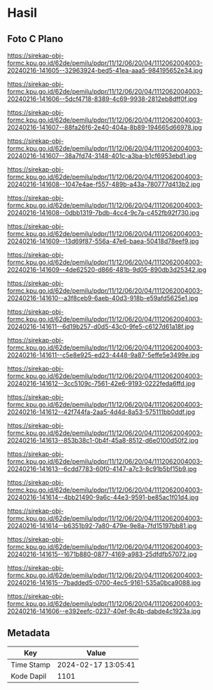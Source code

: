 # Hasil

## Foto C Plano

https://sirekap-obj-formc.kpu.go.id/62de/pemilu/pdpr/11/12/06/20/04/1112062004003-20240216-141605--32963924-bed5-41ea-aaa5-984195652e34.jpg

https://sirekap-obj-formc.kpu.go.id/62de/pemilu/pdpr/11/12/06/20/04/1112062004003-20240216-141606--5dcf4718-8389-4c69-9938-2812eb8dff0f.jpg

https://sirekap-obj-formc.kpu.go.id/62de/pemilu/pdpr/11/12/06/20/04/1112062004003-20240216-141607--88fa26f6-2e40-404a-8b89-194665d66978.jpg

https://sirekap-obj-formc.kpu.go.id/62de/pemilu/pdpr/11/12/06/20/04/1112062004003-20240216-141607--38a7fd74-3148-401c-a3ba-b1cf6953ebd1.jpg

https://sirekap-obj-formc.kpu.go.id/62de/pemilu/pdpr/11/12/06/20/04/1112062004003-20240216-141608--1047e4ae-f557-489b-a43a-780777d413b2.jpg

https://sirekap-obj-formc.kpu.go.id/62de/pemilu/pdpr/11/12/06/20/04/1112062004003-20240216-141608--0dbb1319-7bdb-4cc4-9c7a-c452fb92f730.jpg

https://sirekap-obj-formc.kpu.go.id/62de/pemilu/pdpr/11/12/06/20/04/1112062004003-20240216-141609--13d69f87-556a-47e6-baea-50418d78eef9.jpg

https://sirekap-obj-formc.kpu.go.id/62de/pemilu/pdpr/11/12/06/20/04/1112062004003-20240216-141609--4de62520-d866-481b-9d05-890db3d25342.jpg

https://sirekap-obj-formc.kpu.go.id/62de/pemilu/pdpr/11/12/06/20/04/1112062004003-20240216-141610--a3f8ceb9-6aeb-40d3-918b-e59afd5625e1.jpg

https://sirekap-obj-formc.kpu.go.id/62de/pemilu/pdpr/11/12/06/20/04/1112062004003-20240216-141611--6d19b257-d0d5-43c0-9fe5-c6127d61a18f.jpg

https://sirekap-obj-formc.kpu.go.id/62de/pemilu/pdpr/11/12/06/20/04/1112062004003-20240216-141611--c5e8e925-ed23-4448-9a87-5effe5e3499e.jpg

https://sirekap-obj-formc.kpu.go.id/62de/pemilu/pdpr/11/12/06/20/04/1112062004003-20240216-141612--3cc5109c-7561-42e6-9193-0222feda6ffd.jpg

https://sirekap-obj-formc.kpu.go.id/62de/pemilu/pdpr/11/12/06/20/04/1112062004003-20240216-141612--42f744fa-2aa5-4d4d-8a53-575111bb0ddf.jpg

https://sirekap-obj-formc.kpu.go.id/62de/pemilu/pdpr/11/12/06/20/04/1112062004003-20240216-141613--853b38c1-0b4f-45a8-8512-d6e0100d50f2.jpg

https://sirekap-obj-formc.kpu.go.id/62de/pemilu/pdpr/11/12/06/20/04/1112062004003-20240216-141613--6cdd7783-60f0-4147-a7c3-8c91b5bf15b9.jpg

https://sirekap-obj-formc.kpu.go.id/62de/pemilu/pdpr/11/12/06/20/04/1112062004003-20240216-141614--4bb21490-9a6c-44e3-9591-be85ac1f01d4.jpg

https://sirekap-obj-formc.kpu.go.id/62de/pemilu/pdpr/11/12/06/20/04/1112062004003-20240216-141614--b6351b92-7a80-479e-9e8a-7fd15197bb81.jpg

https://sirekap-obj-formc.kpu.go.id/62de/pemilu/pdpr/11/12/06/20/04/1112062004003-20240216-141615--1671b880-0877-4169-a983-25dfdfb57072.jpg

https://sirekap-obj-formc.kpu.go.id/62de/pemilu/pdpr/11/12/06/20/04/1112062004003-20240216-141615--7badded5-0700-4ec5-9161-535a0bca9088.jpg

https://sirekap-obj-formc.kpu.go.id/62de/pemilu/pdpr/11/12/06/20/04/1112062004003-20240216-141606--e392eefc-0237-40ef-9c4b-dabde4c1923a.jpg


## Metadata

| Key        | Value               |
| ---------- | ------------------- |
| Time Stamp | 2024-02-17 13:05:41 |
| Kode Dapil | 1101                |



